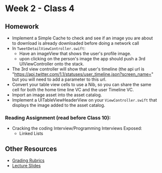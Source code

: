 # Week 2 - Class 4
## Homework
* Implement a Simple Cache to check and see if an image you are about to download is already downloaded before doing a network call
* In `TweetDetailViewController.swift`:
	* Have an imageView that shows the user's profile image.
	* upon clicking on the person's image the app should push a 3rd UIViewController onto the stack.
* The 3rd view controller will show that user's timeline (the api url is "https://api.twitter.com/1.1/statuses/user_timeline.json?screen_name=" but you will need to add a parameter to this url.
* Convert your table view cells to use a Nib, so you can share the same cell for both the home time line VC and the user Timeline VC.
* Import an image asset into the asset catalog.
* Implement a UITableViewHeaderView on your `ViewController.swift` that displays the image added to the asset catalog.

### Reading Assignment (read **before** Class 10):
* Cracking the coding Interview/Programming Interviews Exposed:
  * Linked Lists

## Other Resources
* [Grading Rubrics](../../resources/)
* [Lecture Slides](https://www.icloud.com/keynote/000KMDpLPEkp73gzYutBM0RZQ#Week2_Day4)

